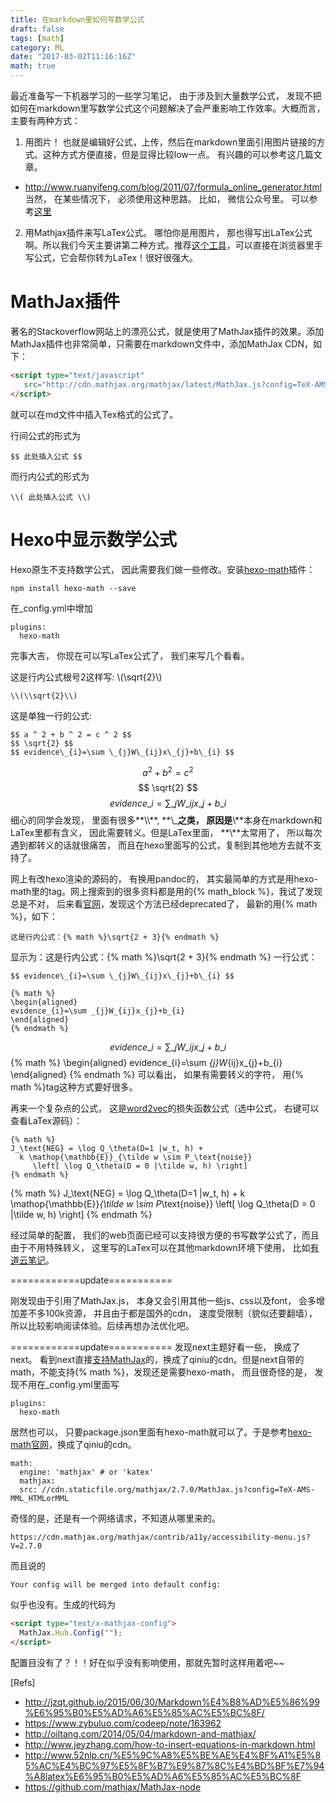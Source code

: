 ```yaml
---
title: 在markdown里如何写数学公式
draft: false
tags: [math]
category: ML
date: "2017-03-02T11:16:16Z"
math: true
---
```


最近准备写一下机器学习的一些学习笔记， 由于涉及到大量数学公式， 发现不把如何在markdown里写数学公式这个问题解决了会严重影响工作效率。大概而言， 主要有两种方式：

<!-- more -->
1. 用图片！
也就是编辑好公式，上传，然后在markdown里面引用图片链接的方式。这种方式方便直接，但是显得比较low一点。 有兴趣的可以参考这几篇文章。
* http://www.ruanyifeng.com/blog/2011/07/formula_online_generator.html 
当然， 在某些情况下， 必须使用这种思路。 比如， 微信公众号里。 可以参考[这里](http://www.52nlp.cn/%E5%9C%A8%E5%BE%AE%E4%BF%A1%E5%85%AC%E4%BC%97%E5%8F%B7%E9%87%8C%E4%BD%BF%E7%94%A8latex%E6%95%B0%E5%AD%A6%E5%85%AC%E5%BC%8F)

2. 用Mathjax插件来写LaTex公式。
哪怕你是用图片， 那也得写出LaTex公式啊。所以我们今天主要讲第二种方式。推荐[这个工具](https://webdemo.myscript.com/views/math.html)，可以直接在浏览器里手写公式，它会帮你转为LaTex！很好很强大。


# MathJax插件
著名的Stackoverflow网站上的漂亮公式，就是使用了MathJax插件的效果。添加MathJax插件也非常简单，只需要在markdown文件中，添加MathJax CDN，如下：
```html
<script type="text/javascript"
   src="http://cdn.mathjax.org/mathjax/latest/MathJax.js?config=TeX-AMS-MML_HTMLorMML">
</script>
```
就可以在md文件中插入Tex格式的公式了。

行间公式的形式为
```
$$ 此处插入公式 $$
```
而行内公式的形式为
```
\\( 此处插入公式 \\)
```


# Hexo中显示数学公式
Hexo原生不支持数学公式， 因此需要我们做一些修改。安装[hexo-math](https://github.com/akfish/hexo-math)插件：

```
npm install hexo-math --save
```
在_config.yml中增加
```
plugins:
  hexo-math
 ```

完事大吉， 你现在可以写LaTex公式了， 我们来写几个看看。

这是行内公式根号2这样写: \\(\\sqrt{2}\\)
```
\\(\\sqrt{2}\\)
```
这是单独一行的公式:
```
$$ a ^ 2 + b ^ 2 = c ^ 2 $$
$$ \sqrt{2} $$
$$ evidence\_{i}=\sum \_{j}W\_{ij}x\_{j}+b\_{i} $$
```
$$ a ^ 2 + b ^ 2 = c ^ 2 $$
$$ \sqrt{2} $$
$$ evidence\_{i}=\sum \_{j}W\_{ij}x\_{j}+b\_{i} $$
细心的同学会发现， 里面有很多**\\\\**, **\\_**之类， 原因是**\\**本身在markdown和LaTex里都有含义， 因此需要转义。但是LaTex里面， **\\**太常用了， 所以每次遇到都转义的话就很痛苦， 而且在hexo里面写的公式，复制到其他地方去就不支持了。

网上有改hexo渲染的源码的， 有换用pandoc的， 其实最简单的方式是用hexo-math里的tag。网上搜索到的很多资料都是用的{&#37; math_block %}，我试了发现总是不对， 后来看[官网](https://github.com/akfish/hexo-math)，发现这个方法已经deprecated了， 最新的用{&#37; math %}，如下：

```
这是行内公式：{% math %}\sqrt{2 + 3}{% endmath %}
```
显示为：这是行内公式：{% math %}\sqrt{2 + 3}{% endmath %}
一行公式：
```
$$ evidence\_{i}=\sum \_{j}W\_{ij}x\_{j}+b\_{i} $$

{% math %}
\begin{aligned}
evidence_{i}=\sum _{j}W_{ij}x_{j}+b_{i}
\end{aligned}
{% endmath %}
```
$$ evidence\_{i}=\sum \_{j}W\_{ij}x\_{j}+b\_{i} $$
{% math %}
\begin{aligned}
evidence_{i}=\sum _{j}W_{ij}x_{j}+b_{i}
\end{aligned}
{% endmath %}
可以看出， 如果有需要转义的字符， 用{&#37; math %}tag这种方式要好很多。

再来一个复杂点的公式， 这是[word2vec](https://www.tensorflow.org/tutorials/word2vec)的损失函数公式（选中公式， 右键可以查看LaTex源码）：
```
{% math %}
J_\text{NEG} = \log Q_\theta(D=1 |w_t, h) +
  k \mathop{\mathbb{E}}_{\tilde w \sim P_\text{noise}}
     \left[ \log Q_\theta(D = 0 |\tilde w, h) \right]
{% endmath %}
```
{% math %}
J_\text{NEG} = \log Q_\theta(D=1 |w_t, h) +
  k \mathop{\mathbb{E}}_{\tilde w \sim P_\text{noise}}
     \left[ \log Q_\theta(D = 0 |\tilde w, h) \right]
{% endmath %}

经过简单的配置， 我们的web页面已经可以支持很方便的书写数学公式了，而且由于不用特殊转义， 这里写的LaTex可以在其他markdown环境下使用， 比如[有道云笔记](http://mp.weixin.qq.com/s?__biz=MjM5NjAyNjkwMA==&mid=2723942529&idx=1&sn=3b417dd77b4d5b92231ed59649844eb9&chksm=81473ffab630b6ec843d77432c487e3e3a272ec26a5b9e0ae4007f5fce3dd826825a7b64a249&mpshare=1&scene=1&srcid=0301zj3JKl85H692JGwUHZzM#rd)。


============update===========

刚发现由于引用了MathJax.js， 本身又会引用其他一些js、css以及font， 会多增加差不多100k资源， 并且由于都是国外的cdn， 速度受限制（貌似还要翻墙），所以比较影响阅读体验。后续再想办法优化吧。

============update===========
发现next主题好看一些， 换成了next。 看到next直接[支持MathJax](http://theme-next.iissnan.com/third-party-services.html#others)的，换成了qiniu的cdn。但是next自带的math，不能支持{&#37; math %}，发现还是需要hexo-math， 而且很奇怪的是， 发现不用在_config.yml里面写
```
plugins:
  hexo-math
 ```
居然也可以， 只要package.json里面有hexo-math就可以了。于是参考[hexo-math官网](https://github.com/akfish/hexo-math)，换成了qiniu的cdn。
```
math:
  engine: 'mathjax' # or 'katex'
  mathjax:
  src: //cdn.staticfile.org/mathjax/2.7.0/MathJax.js?config=TeX-AMS-MML_HTMLorMML
```
奇怪的是，还是有一个网络请求，不知道从哪里来的。
```
https://cdn.mathjax.org/mathjax/contrib/a11y/accessibility-menu.js?V=2.7.0
```
而且说的
```
Your config will be merged into default config:
```
似乎也没有。生成的代码为
```html
<script type="text/x-mathjax-config">
  MathJax.Hub.Config("");
</script>
```
配置目没有了？！！好在似乎没有影响使用，那就先暂时这样用着吧~~

[Refs]
* http://jzqt.github.io/2015/06/30/Markdown%E4%B8%AD%E5%86%99%E6%95%B0%E5%AD%A6%E5%85%AC%E5%BC%8F/
* https://www.zybuluo.com/codeep/note/163962
* http://oiltang.com/2014/05/04/markdown-and-mathjax/
* http://www.jeyzhang.com/how-to-insert-equations-in-markdown.html
* http://www.52nlp.cn/%E5%9C%A8%E5%BE%AE%E4%BF%A1%E5%85%AC%E4%BC%97%E5%8F%B7%E9%87%8C%E4%BD%BF%E7%94%A8latex%E6%95%B0%E5%AD%A6%E5%85%AC%E5%BC%8F
* https://github.com/mathjax/MathJax-node
